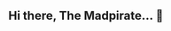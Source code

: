 ## Hi there, The Madpirate... 👋

<!--
**the-madpirate/the-madpirate** is a ✨ _special_ ✨ repository because its `README.md` (this file) appears on your GitHub profile.

Here are some ideas to get you started:

- 🔭 I’m currently working on ...
- 🌱 I’m currently learning ...
- 👯 I’m looking to collaborate on ...
- 🤔 I’m looking for help with ...
- 💬 Ask me about ...
- 📫 How to reach me: ...
- 😄 Pronouns: "നിങ്ങളുടെ സൗകര്യത്തിനായി സമയം നിൽക്കില്ല"...
- ⚡ Fun fact: " Time doesn't stop for your convenience". . . The Madpirate.
-->
